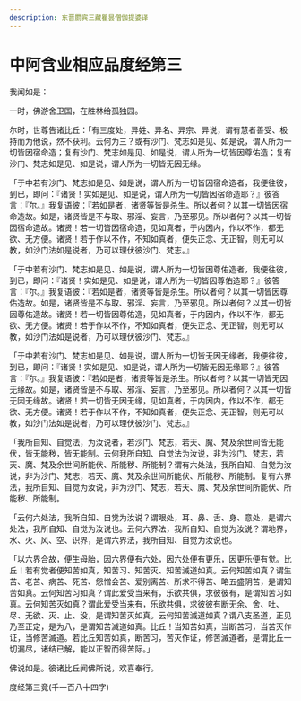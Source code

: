 ```yaml
---
description: 东晋罽宾三藏瞿昙僧伽提婆译
---
```


# 中阿含业相应品度经第三

我闻如是：

一时，佛游舍卫国，在胜林给孤独园。

尔时，世尊告诸比丘：「有三度处，异姓、异名、异宗、异说，谓有慧者善受、极持而为他说，然不获利。云何为三？或有沙门、梵志如是见、如是说，谓人所为一切皆因宿命造；复有沙门、梵志如是见、如是说，谓人所为一切皆因尊佑造；复有沙门、梵志如是见、如是说，谓人所为一切皆无因无缘。

「于中若有沙门、梵志如是见、如是说，谓人所为一切皆因宿命造者，我便往彼，到已，即问：『诸贤！实如是见、如是说，谓人所为一切皆因宿命造耶？』彼答言：『尔。』我复语彼：『若如是者，诸贤等皆是杀生。所以者何？以其一切皆因宿命造故。如是，诸贤皆是不与取、邪淫、妄言，乃至邪见。所以者何？以其一切皆因宿命造故。诸贤！若一切皆因宿命造，见如真者，于内因内，作以不作，都无欲、无方便。诸贤！若于作以不作，不知如真者，便失正念、无正智，则无可以教，如沙门法如是说者，乃可以理伏彼沙门、梵志。』

「于中若有沙门、梵志如是见、如是说，谓人所为一切皆因尊佑造者，我便往彼，到已，即问：『诸贤！实如是见、如是说，谓人所为一切皆因尊佑造耶？』彼答言：『尔。』我复语彼：『若如是者，诸贤等皆是杀生。所以者何？以其一切皆因尊佑造故。如是，诸贤皆是不与取、邪淫、妄言，乃至邪见。所以者何？以其一切皆因尊佑造故。诸贤！若一切皆因尊佑造，见如真者，于内因内，作以不作，都无欲、无方便。诸贤！若于作以不作，不知如真者，便失正念、无正智，则无可以教，如沙门法如是说者，乃可以理伏彼沙门、梵志。』

「于中若有沙门、梵志如是见、如是说，谓人所为一切皆无因无缘者，我便往彼，到已，即问：『诸贤！实如是见、如是说，谓人所为一切皆无因无缘耶？』彼答言：『尔。』我复语彼：『若如是者，诸贤等皆是杀生。所以者何？以其一切皆无因无缘故。如是，诸贤皆是不与取、邪淫、妄言，乃至邪见。所以者何？以其一切皆无因无缘故。诸贤！若一切皆无因无缘，见如真者，于内因内，作以不作，都无欲、无方便。诸贤！若于作以不作，不知如真者，便失正念、无正智，则无可以教，如沙门法如是说者，乃可以理伏彼沙门、梵志。』

「我所自知、自觉法，为汝说者，若沙门、梵志，若天、魔、梵及余世间皆无能伏，皆无能秽，皆无能制。云何我所自知、自觉法为汝说，非为沙门、梵志，若天、魔、梵及余世间所能伏、所能秽、所能制？谓有六处法，我所自知、自觉为汝说，非为沙门、梵志，若天、魔、梵及余世间所能伏、所能秽、所能制。复有六界法，我所自知、自觉为汝说，非为沙门、梵志，若天、魔、梵及余世间所能伏、所能秽、所能制。

「云何六处法，我所自知、自觉为汝说？谓眼处，耳、鼻、舌、身、意处，是谓六处法，我所自知、自觉为汝说也。云何六界法，我所自知、自觉为汝说？谓地界，水、火、风、空、识界，是谓六界法，我所自知、自觉为汝说也。

「以六界合故，便生母胎，因六界便有六处，因六处便有更乐，因更乐便有觉。比丘！若有觉者便知苦如真，知苦习、知苦灭、知苦滅道如真。云何知苦如真？谓生苦、老苦、病苦、死苦、怨憎会苦、爱别离苦、所求不得苦、略五盛阴苦，是谓知苦如真。云何知苦习如真？谓此爱受当来有，乐欲共俱，求彼彼有，是谓知苦习如真。云何知苦灭如真？谓此爱受当来有，乐欲共俱，求彼彼有断无余、舍、吐、尽、无欲、灭、止、没，是谓知苦灭如真。云何知苦滅道如真？谓八支圣道，正见乃至正定，是为八，是谓知苦滅道如真。比丘！当知苦如真，当断苦习，当苦灭作证，当修苦滅道。若比丘知苦如真，断苦习，苦灭作证，修苦滅道者，是谓比丘一切漏尽，诸结已解，能以正智而得苦际。」

佛说如是。彼诸比丘闻佛所说，欢喜奉行。

度经第三竟(千一百八十四字)
